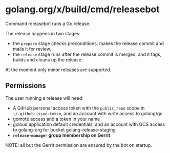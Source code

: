 # golang.org/x/build/cmd/releasebot

Command releasebot runs a Go release.

The release happens in two stages:

* the `prepare` stage checks preconditions, makes the release commit and mails it for review;
* the `release` stage runs after the release commit is merged, and it tags, builds and cleans up the release.

At the moment only minor releases are supported.

## Permissions

The user running a release will need:

* A GitHub personal access token with the `public_repo` scope in `~/.github-issue-token`, and an account with write access to golang/go
* gomote access and a token in your name
* gcloud application default credentials, and an account with GCS access to golang-org for bucket golang-release-staging
* **`release-manager` group membership on Gerrit**

NOTE: all but the Gerrit permission are ensured by the bot on startup.
